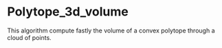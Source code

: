 # Polytope_3d_volume

This algorithm compute fastly the volume of a convex polytope through a cloud of points.